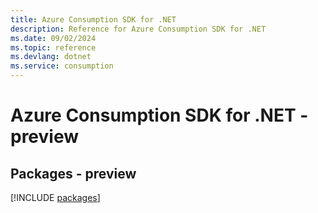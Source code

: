 ```yaml
---
title: Azure Consumption SDK for .NET
description: Reference for Azure Consumption SDK for .NET
ms.date: 09/02/2024
ms.topic: reference
ms.devlang: dotnet
ms.service: consumption
---
```

# Azure Consumption SDK for .NET - preview
## Packages - preview
[!INCLUDE [packages](consumption-index.md)]